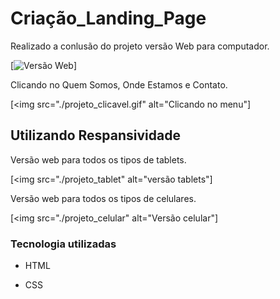 # Criação_Landing_Page

Realizado a conlusão do projeto versão Web para computador.

[<img src="./projeto.gif" alt="Versão Web">]

Clicando no Quem Somos, Onde Estamos e Contato.

[<img src="./projeto_clicavel.gif" alt="Clicando no menu"]

## Utilizando Respansividade

Versão web para todos os tipos de tablets.

[<img src="./projeto_tablet" alt="versão tablets"]

Versão web para todos os tipos de celulares.

[<img src="./projeto_celular" alt="Versão celular"]

### Tecnologia utilizadas

- HTML

- CSS

